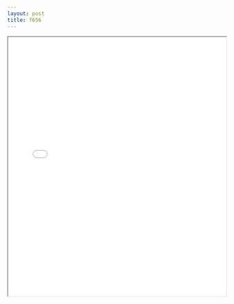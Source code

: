 ```yaml
---
layout: post
title: f656
---
```


<div class="pdf-container">
<iframe src="/ea/assets/pdfs/forms/f656.pdf" height="600" width="100%" allowFullScreen="true"></iframe>
</div>

